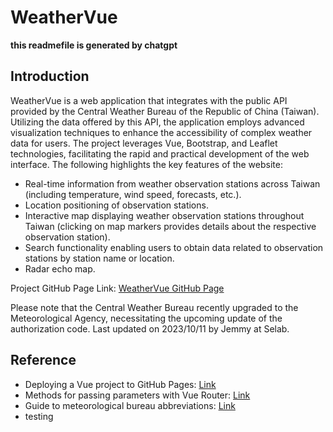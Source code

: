 # WeatherVue
**this readmefile is generated by chatgpt**  

## Introduction

WeatherVue is a web application that integrates with the public API provided by the Central Weather Bureau of the Republic of China (Taiwan). Utilizing the data offered by this API, the application employs advanced visualization techniques to enhance the accessibility of complex weather data for users. The project leverages Vue, Bootstrap, and Leaflet technologies, facilitating the rapid and practical development of the web interface. The following highlights the key features of the website:

- Real-time information from weather observation stations across Taiwan (including temperature, wind speed, forecasts, etc.).
- Location positioning of observation stations.
- Interactive map displaying weather observation stations throughout Taiwan (clicking on map markers provides details about the respective observation station).
- Search functionality enabling users to obtain data related to observation stations by station name or location.
- Radar echo map.

Project GitHub Page Link: [WeatherVue GitHub Page](https://jemmy9211.github.io/WeatherVue/)

Please note that the Central Weather Bureau recently upgraded to the Meteorological Agency, necessitating the upcoming update of the authorization code. Last updated on 2023/10/11 by Jemmy at Selab.

## Reference

- Deploying a Vue project to GitHub Pages: [Link](https://dev.to/yubo0826/vuevite-bu-shu-dao-github-pagesjian-yi-jiao-xue-1l9n)
- Methods for passing parameters with Vue Router: [Link](https://juejin.cn/post/6999913464361648159)
- Guide to meteorological bureau abbreviations: [Link](https://opendata.cwb.gov.tw/opendatadoc/MFC/D0047.pdf)
- testing